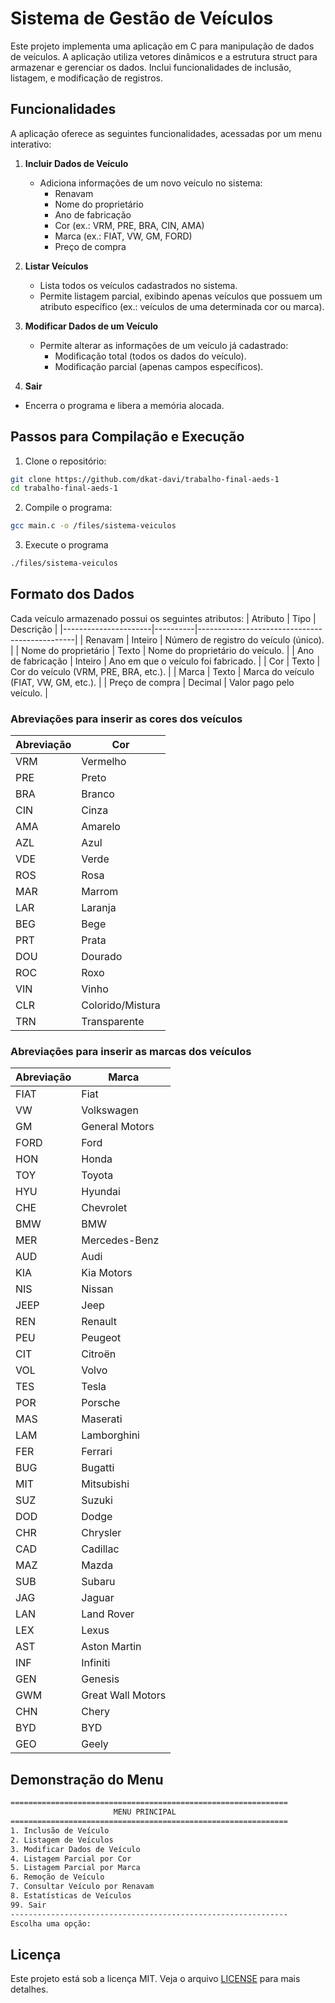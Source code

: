 # Sistema de Gestão de Veículos

Este projeto implementa uma aplicação em C para manipulação de dados de veículos. A aplicação utiliza vetores dinâmicos e a estrutura struct para armazenar e gerenciar os dados. Inclui funcionalidades de inclusão, listagem, e modificação de registros.

## Funcionalidades

A aplicação oferece as seguintes funcionalidades, acessadas por um menu interativo:

1. **Incluir Dados de Veículo**

   - Adiciona informações de um novo veículo no sistema:
     - Renavam
     - Nome do proprietário
     - Ano de fabricação
     - Cor (ex.: VRM, PRE, BRA, CIN, AMA)
     - Marca (ex.: FIAT, VW, GM, FORD)
     - Preço de compra

2. **Listar Veículos**

   - Lista todos os veículos cadastrados no sistema.
   - Permite listagem parcial, exibindo apenas veículos que possuem um atributo específico (ex.: veículos de uma determinada cor ou marca).

3. **Modificar Dados de um Veículo**

   - Permite alterar as informações de um veículo já cadastrado:
     - Modificação total (todos os dados do veículo).
     - Modificação parcial (apenas campos específicos).

4. **Sair**

- Encerra o programa e libera a memória alocada.

## Passos para Compilação e Execução

1. Clone o repositório:

```bash
git clone https://github.com/dkat-davi/trabalho-final-aeds-1
cd trabalho-final-aeds-1
```

2. Compile o programa:

```bash
gcc main.c -o /files/sistema-veiculos
```

3. Execute o programa

```bash
./files/sistema-veiculos
```

## Formato dos Dados

Cada veículo armazenado possui os seguintes atributos:
| Atributo | Tipo | Descrição |
|----------------------|----------|-----------------------------------------------|
| Renavam | Inteiro | Número de registro do veículo (único). |
| Nome do proprietário | Texto | Nome do proprietário do veículo. |
| Ano de fabricação | Inteiro | Ano em que o veículo foi fabricado. |
| Cor | Texto | Cor do veículo (VRM, PRE, BRA, etc.). |
| Marca | Texto | Marca do veículo (FIAT, VW, GM, etc.). |
| Preço de compra | Decimal | Valor pago pelo veículo. |

### Abreviações para inserir as cores dos veículos

| Abreviação | Cor              |
| ---------- | ---------------- |
| VRM        | Vermelho         |
| PRE        | Preto            |
| BRA        | Branco           |
| CIN        | Cinza            |
| AMA        | Amarelo          |
| AZL        | Azul             |
| VDE        | Verde            |
| ROS        | Rosa             |
| MAR        | Marrom           |
| LAR        | Laranja          |
| BEG        | Bege             |
| PRT        | Prata            |
| DOU        | Dourado          |
| ROC        | Roxo             |
| VIN        | Vinho            |
| CLR        | Colorido/Mistura |
| TRN        | Transparente     |

### Abreviações para inserir as marcas dos veículos

| Abreviação | Marca             |
| ---------- | ----------------- |
| FIAT       | Fiat              |
| VW         | Volkswagen        |
| GM         | General Motors    |
| FORD       | Ford              |
| HON        | Honda             |
| TOY        | Toyota            |
| HYU        | Hyundai           |
| CHE        | Chevrolet         |
| BMW        | BMW               |
| MER        | Mercedes-Benz     |
| AUD        | Audi              |
| KIA        | Kia Motors        |
| NIS        | Nissan            |
| JEEP       | Jeep              |
| REN        | Renault           |
| PEU        | Peugeot           |
| CIT        | Citroën           |
| VOL        | Volvo             |
| TES        | Tesla             |
| POR        | Porsche           |
| MAS        | Maserati          |
| LAM        | Lamborghini       |
| FER        | Ferrari           |
| BUG        | Bugatti           |
| MIT        | Mitsubishi        |
| SUZ        | Suzuki            |
| DOD        | Dodge             |
| CHR        | Chrysler          |
| CAD        | Cadillac          |
| MAZ        | Mazda             |
| SUB        | Subaru            |
| JAG        | Jaguar            |
| LAN        | Land Rover        |
| LEX        | Lexus             |
| AST        | Aston Martin      |
| INF        | Infiniti          |
| GEN        | Genesis           |
| GWM        | Great Wall Motors |
| CHN        | Chery             |
| BYD        | BYD               |
| GEO        | Geely             |

## Demonstração do Menu

```bash
==============================================================
                       MENU PRINCIPAL
==============================================================
1. Inclusão de Veículo
2. Listagem de Veículos
3. Modificar Dados de Veículo
4. Listagem Parcial por Cor
5. Listagem Parcial por Marca
6. Remoção de Veículo
7. Consultar Veículo por Renavam
8. Estatísticas de Veículos
99. Sair
--------------------------------------------------------------
Escolha uma opção:
```

## Licença

Este projeto está sob a licença MIT. Veja o arquivo [LICENSE](LICENSE) para mais detalhes.
